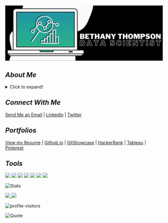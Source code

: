![Profile-Header](https://github.com/ThompsonBethany01/ThompsonBethany01/blob/main/images/Profile_Header.gif?raw=true)  

## *About Me*
<details>
  <summary>Click to expand!</summary>
  
### Nice to virtually meet you!  
Hello, my name's Bethany Thompson.🤝 I graduated from Codeup, a fully-immersive, project-based Data Science career accelerator.  
I've learned each step of the DS pipeline:  

``` Acquire  -  Prepare  -  Explore  -  Modeling  -  Delivering the Final Product  ```

The data isn't always (~more like never~) easy on the eyes, but I make sure the final project is. I am drawn to the visual side of data, such as creating interactive Tableau Storybooks and presentations that keep the audience drawn in.  

My personal interests include reading a good science fiction book, listening to music, and rollerskating (*very carefully*, knee pads and all). Most importantly, I love being creative in everything possible.
</details>

## *Connect With Me*
<a href="mailto:thompsonbethany01@gmail.com">Send Me an Email</a> | [LinkedIn](https://www.linkedin.com/in/bethany-thompson-068009142/) |  [Twitter](https://twitter.com/Thompson_Beth01)

## *Portfolios*
[View my Resume](https://drive.google.com/file/d/1cMOcmehTdTh5x-8Tm_XJRUuGi4fci4qN/view) | [Github.io](https://thompsonbethany01.github.io) | [GitShowcase](https://www.gitshowcase.com/thompsonbethany01) | [HackerRank](https://www.hackerrank.com/beth_t3465) | [Tableau](https://public.tableau.com/profile/thompson.bethany.01#!/) | [Pinterest](https://www.pinterest.com/thompsonbethany01/pins/)

## *Tools*
<img src="https://img.shields.io/badge/python%20-%2314354C.svg?&style=for-the-badge&logo=python&logoColor=white"/> <img src="https://img.shields.io/badge/markdown-%23000000.svg?&style=for-the-badge&logo=markdown&logoColor=white"/> <img src="https://img.shields.io/badge/github%20-%23121011.svg?&style=for-the-badge&logo=github&logoColor=white"/> <img src="https://img.shields.io/badge/mysql-%2300f.svg?&style=for-the-badge&logo=mysql&logoColor=white"/> <img src="https://img.shields.io/badge/pandas%20-%23150458.svg?&style=for-the-badge&logo=pandas&logoColor=white" /> <img src="https://img.shields.io/badge/numpy%20-%23013243.svg?&style=for-the-badge&logo=numpy&logoColor=white" /> <img src="https://img.shields.io/badge/Jupyter%20-%23F37626.svg?&style=for-the-badge&logo=Jupyter&logoColor=white" />

![Stats](https://github.com/ThompsonBethany01/ThompsonBethany01/blob/main/images/GitHub_Stats.gif?raw=true)

<a href="https://github.com/anuraghazra/github-readme-stats">
    <img src="https://github-readme-stats.vercel.app/api?username=ThompsonBethany01&theme=graywhite&show_icons=true" width=400/>
</a>  

<a href="https://github.com/DenverCoder1/github-readme-streak-stats">
    <img src="https://github-readme-streak-stats.herokuapp.com/?user=ThompsonBethany01" width=400/>
</a>  

![profile-visitors](https://visitor-badge.glitch.me/badge?page_id=ThompsonBethany01.ThompsonBethany01)

![Quote](https://github.com/ThompsonBethany01/ThompsonBethany01/blob/main/images/Quote.gif?raw=true)
